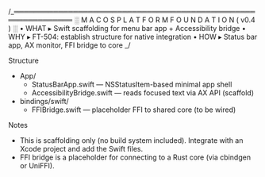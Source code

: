 /_══════════════════════════════════════════════════════════════
░ M A C O S P L A T F O R M F O U N D A T I O N ( v0.4 ) ░
• WHAT ▸ Swift scaffolding for menu bar app + Accessibility bridge
• WHY ▸ FT-504: establish structure for native integration
• HOW ▸ Status bar app, AX monitor, FFI bridge to core
_/

Structure

- App/
  - StatusBarApp.swift — NSStatusItem-based minimal app shell
  - AccessibilityBridge.swift — reads focused text via AX API (scaffold)
- bindings/swift/
  - FFIBridge.swift — placeholder FFI to shared core (to be wired)

Notes

- This is scaffolding only (no build system included). Integrate with an Xcode project and add the Swift files.
- FFI bridge is a placeholder for connecting to a Rust core (via cbindgen or UniFFI).

